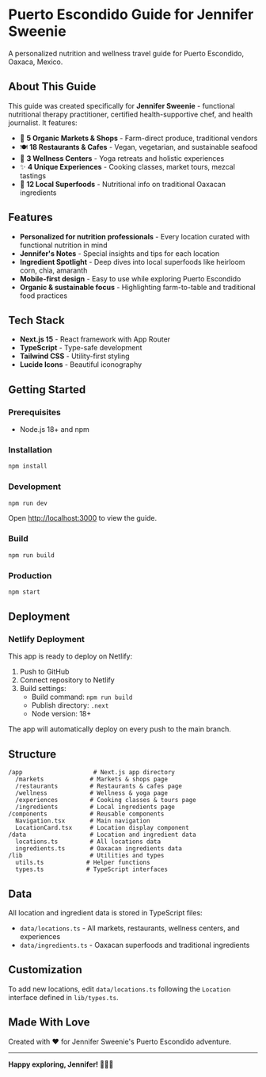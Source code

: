 # Puerto Escondido Guide for Jennifer Sweenie

A personalized nutrition and wellness travel guide for Puerto Escondido, Oaxaca, Mexico.

## About This Guide

This guide was created specifically for **Jennifer Sweenie** - functional nutritional therapy practitioner, certified health-supportive chef, and health journalist. It features:

- 🛒 **5 Organic Markets & Shops** - Farm-direct produce, traditional vendors
- 🍽️ **18 Restaurants & Cafes** - Vegan, vegetarian, and sustainable seafood
- 🧘 **3 Wellness Centers** - Yoga retreats and holistic experiences
- ✨ **4 Unique Experiences** - Cooking classes, market tours, mezcal tastings
- 🌿 **12 Local Superfoods** - Nutritional info on traditional Oaxacan ingredients

## Features

- **Personalized for nutrition professionals** - Every location curated with functional nutrition in mind
- **Jennifer's Notes** - Special insights and tips for each location
- **Ingredient Spotlight** - Deep dives into local superfoods like heirloom corn, chia, amaranth
- **Mobile-first design** - Easy to use while exploring Puerto Escondido
- **Organic & sustainable focus** - Highlighting farm-to-table and traditional food practices

## Tech Stack

- **Next.js 15** - React framework with App Router
- **TypeScript** - Type-safe development
- **Tailwind CSS** - Utility-first styling
- **Lucide Icons** - Beautiful iconography

## Getting Started

### Prerequisites
- Node.js 18+ and npm

### Installation

```bash
npm install
```

### Development

```bash
npm run dev
```

Open [http://localhost:3000](http://localhost:3000) to view the guide.

### Build

```bash
npm run build
```

### Production

```bash
npm start
```

## Deployment

### Netlify Deployment

This app is ready to deploy on Netlify:

1. Push to GitHub
2. Connect repository to Netlify
3. Build settings:
   - Build command: `npm run build`
   - Publish directory: `.next`
   - Node version: 18+

The app will automatically deploy on every push to the main branch.

## Structure

```
/app                    # Next.js app directory
  /markets             # Markets & shops page
  /restaurants         # Restaurants & cafes page
  /wellness            # Wellness & yoga page
  /experiences         # Cooking classes & tours page
  /ingredients         # Local ingredients page
/components            # Reusable components
  Navigation.tsx       # Main navigation
  LocationCard.tsx     # Location display component
/data                  # Location and ingredient data
  locations.ts         # All locations data
  ingredients.ts       # Oaxacan ingredients data
/lib                   # Utilities and types
  utils.ts            # Helper functions
  types.ts            # TypeScript interfaces
```

## Data

All location and ingredient data is stored in TypeScript files:
- `data/locations.ts` - All markets, restaurants, wellness centers, and experiences
- `data/ingredients.ts` - Oaxacan superfoods and traditional ingredients

## Customization

To add new locations, edit `data/locations.ts` following the `Location` interface defined in `lib/types.ts`.

## Made With Love

Created with ❤️ for Jennifer Sweenie's Puerto Escondido adventure.

---

**Happy exploring, Jennifer! 🌮🥑🌺**

